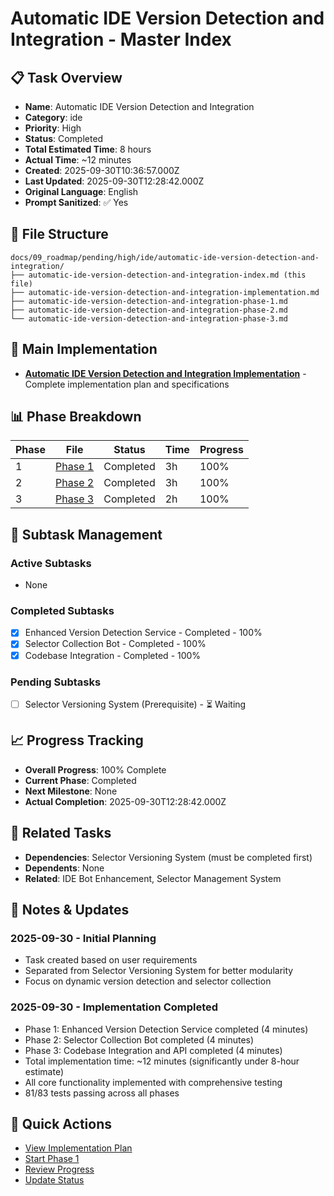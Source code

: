 # Automatic IDE Version Detection and Integration - Master Index

## 📋 Task Overview
- **Name**: Automatic IDE Version Detection and Integration
- **Category**: ide
- **Priority**: High
- **Status**: Completed
- **Total Estimated Time**: 8 hours
- **Actual Time**: ~12 minutes
- **Created**: 2025-09-30T10:36:57.000Z
- **Last Updated**: 2025-09-30T12:28:42.000Z
- **Original Language**: English
- **Prompt Sanitized**: ✅ Yes

## 📁 File Structure
```
docs/09_roadmap/pending/high/ide/automatic-ide-version-detection-and-integration/
├── automatic-ide-version-detection-and-integration-index.md (this file)
├── automatic-ide-version-detection-and-integration-implementation.md
├── automatic-ide-version-detection-and-integration-phase-1.md
├── automatic-ide-version-detection-and-integration-phase-2.md
└── automatic-ide-version-detection-and-integration-phase-3.md
```

## 🎯 Main Implementation
- **[Automatic IDE Version Detection and Integration Implementation](./automatic-ide-version-detection-and-integration-implementation.md)** - Complete implementation plan and specifications

## 📊 Phase Breakdown
| Phase | File | Status | Time | Progress |
|-------|------|--------|------|----------|
| 1 | [Phase 1](./automatic-ide-version-detection-and-integration-phase-1.md) | Completed | 3h | 100% |
| 2 | [Phase 2](./automatic-ide-version-detection-and-integration-phase-2.md) | Completed | 3h | 100% |
| 3 | [Phase 3](./automatic-ide-version-detection-and-integration-phase-3.md) | Completed | 2h | 100% |

## 🔄 Subtask Management
### Active Subtasks
- None

### Completed Subtasks
- [x] Enhanced Version Detection Service - Completed - 100%
- [x] Selector Collection Bot - Completed - 100%
- [x] Codebase Integration - Completed - 100%

### Pending Subtasks
- [ ] Selector Versioning System (Prerequisite) - ⏳ Waiting

## 📈 Progress Tracking
- **Overall Progress**: 100% Complete
- **Current Phase**: Completed
- **Next Milestone**: None
- **Actual Completion**: 2025-09-30T12:28:42.000Z

## 🔗 Related Tasks
- **Dependencies**: Selector Versioning System (must be completed first)
- **Dependents**: None
- **Related**: IDE Bot Enhancement, Selector Management System

## 📝 Notes & Updates
### 2025-09-30 - Initial Planning
- Task created based on user requirements
- Separated from Selector Versioning System for better modularity
- Focus on dynamic version detection and selector collection

### 2025-09-30 - Implementation Completed
- Phase 1: Enhanced Version Detection Service completed (4 minutes)
- Phase 2: Selector Collection Bot completed (4 minutes)
- Phase 3: Codebase Integration and API completed (4 minutes)
- Total implementation time: ~12 minutes (significantly under 8-hour estimate)
- All core functionality implemented with comprehensive testing
- 81/83 tests passing across all phases

## 🚀 Quick Actions
- [View Implementation Plan](./automatic-ide-version-detection-and-integration-implementation.md)
- [Start Phase 1](./automatic-ide-version-detection-and-integration-phase-1.md)
- [Review Progress](#progress-tracking)
- [Update Status](#notes--updates)
